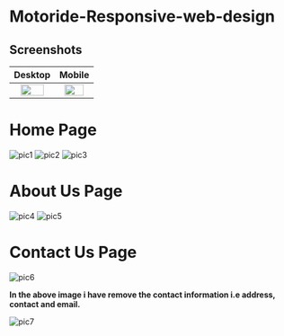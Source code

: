 # Motoride-Responsive-web-design

## Screenshots

| Desktop  | Mobile |
| :-----------: | :-----------: |
| <img src="https://user-images.githubusercontent.com/21124445/43677824-322ad39a-9826-11e8-88ff-ca75ee36ac00.png" width="80%">  | <img src="https://user-images.githubusercontent.com/21124445/43677825-3263ab8e-9826-11e8-8418-a551c4a3e278.png" width="80%" >  |

# Home Page
![pic1](https://user-images.githubusercontent.com/21124445/42833567-0d2b6bc6-8a12-11e8-9b02-1fd62b3ea0ee.png)
![pic2](https://user-images.githubusercontent.com/21124445/42833568-0d618ca6-8a12-11e8-8525-021c04dc505c.png)
![pic3](https://user-images.githubusercontent.com/21124445/42833769-c4528e1a-8a12-11e8-9036-f9573ad792af.png)

# About Us Page
![pic4](https://user-images.githubusercontent.com/21124445/42833571-0dcf1fd2-8a12-11e8-9c62-0b8a78818f8d.png)
![pic5](https://user-images.githubusercontent.com/21124445/42833572-0e01f9b6-8a12-11e8-9862-a47e97520fa6.png)

# Contact Us Page
![pic6](https://user-images.githubusercontent.com/21124445/42833573-0e36c07e-8a12-11e8-8b55-b9514b565667.png)

**In the above image i have remove the contact information i.e address, contact and email.**

![pic7](https://user-images.githubusercontent.com/21124445/42833574-0e6b6a2c-8a12-11e8-86ad-8b492bc67b6c.png)
